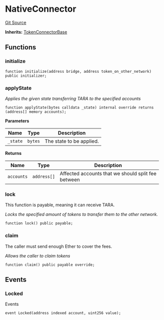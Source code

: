 # NativeConnector
[Git Source](https://github.com/Taraxa-project/bridge/blob/e4d318b451d9170f9f2dde80fe4263043786ba03/src/connectors/NativeConnector.sol)

**Inherits:**
[TokenConnectorBase](/src/connectors/TokenConnectorBase.sol/abstract.TokenConnectorBase.md)


## Functions
### initialize


```solidity
function initialize(address bridge, address token_on_other_network) public initializer;
```

### applyState

*Applies the given state transferring TARA to the specified accounts*


```solidity
function applyState(bytes calldata _state) internal override returns (address[] memory accounts);
```
**Parameters**

|Name|Type|Description|
|----|----|-----------|
|`_state`|`bytes`|The state to be applied.|

**Returns**

|Name|Type|Description|
|----|----|-----------|
|`accounts`|`address[]`|Affected accounts that we should split fee between|


### lock

This function is payable, meaning it can receive TARA.

*Locks the specified amount of tokens to transfer them to the other network.*


```solidity
function lock() public payable;
```

### claim

The caller must send enough Ether to cover the fees.

*Allows the caller to claim tokens*


```solidity
function claim() public payable override;
```

## Events
### Locked
Events


```solidity
event Locked(address indexed account, uint256 value);
```

